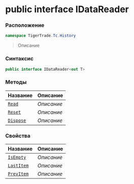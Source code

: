 
# public interface IDataReader<out T>
### Расположение
```csharp
namespace TigerTrade.Tc.History
```



> Описание

### Синтаксис
```csharp
public interface IDataReader<out T>
```


### Методы
| Название | Описание |
| --- | --- |
| [`Read`](./IDataReader1.cs/Методы/Read.md) | *Описание* |
| [`Reset`](./IDataReader1.cs/Методы/Reset.md) | *Описание* |
| [`Dispose`](./IDataReader1.cs/Методы/Dispose.md) | *Описание* |

### Свойства
| Название | Описание |
| --- | --- |
| [`IsEmpty`](./IDataReader1.cs/Свойства/IsEmpty.md) | *Описание* |
| [`LastItem`](./IDataReader1.cs/Свойства/LastItem.md) | *Описание* |
| [`PrevItem`](./IDataReader1.cs/Свойства/PrevItem.md) | *Описание* |




